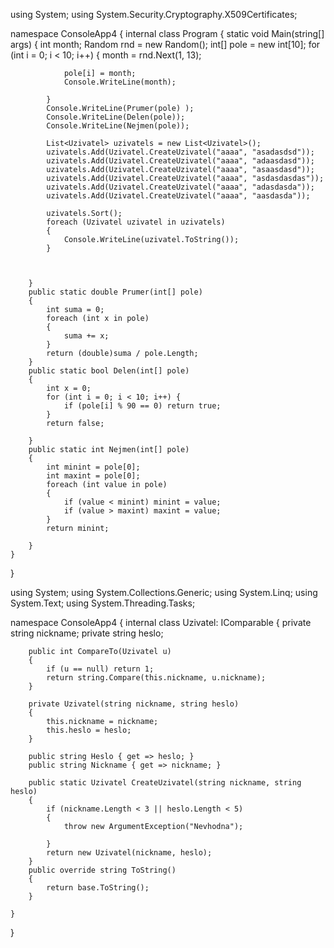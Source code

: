 using System;
using System.Security.Cryptography.X509Certificates;

namespace ConsoleApp4
{
    internal class Program
    {
        static void Main(string[] args)
        {
            int month;
            Random rnd = new Random();
            int[] pole = new int[10];
            for (int i = 0; i < 10; i++) {
                month = rnd.Next(1, 13);

                pole[i] = month;
                Console.WriteLine(month);
                
            }
            Console.WriteLine(Prumer(pole) );
            Console.WriteLine(Delen(pole));
            Console.WriteLine(Nejmen(pole));

            List<Uzivatel> uzivatels = new List<Uzivatel>();
            uzivatels.Add(Uzivatel.CreateUzivatel("aaaa", "asadasdsd"));
            uzivatels.Add(Uzivatel.CreateUzivatel("aaaa", "adaasdasd"));
            uzivatels.Add(Uzivatel.CreateUzivatel("aaaa", "asaasdasd"));
            uzivatels.Add(Uzivatel.CreateUzivatel("aaaa", "asdasdasdas"));
            uzivatels.Add(Uzivatel.CreateUzivatel("aaaa", "adasdasda"));
            uzivatels.Add(Uzivatel.CreateUzivatel("aaaa", "aasdasda"));

            uzivatels.Sort();
            foreach (Uzivatel uzivatel in uzivatels) 
            {
                Console.WriteLine(uzivatel.ToString());
            }



        }
        public static double Prumer(int[] pole)
        {
            int suma = 0;
            foreach (int x in pole) 
            {
                suma += x;
            }
            return (double)suma / pole.Length;
        }
        public static bool Delen(int[] pole)
        {
            int x = 0;
            for (int i = 0; i < 10; i++) {
                if (pole[i] % 90 == 0) return true;
            }
            return false;
            
        }
        public static int Nejmen(int[] pole)
        {
            int minint = pole[0];
            int maxint = pole[0];
            foreach (int value in pole)
            {
                if (value < minint) minint = value;
                if (value > maxint) maxint = value;
            }
            return minint;

        }
    }
}



using System;
using System.Collections.Generic;
using System.Linq;
using System.Text;
using System.Threading.Tasks;

namespace ConsoleApp4
{
    internal class Uzivatel: IComparable<Uzivatel>
    {
        private string nickname;
        private string heslo;

        public int CompareTo(Uzivatel u)
        {
            if (u == null) return 1;
            return string.Compare(this.nickname, u.nickname);
        }

        private Uzivatel(string nickname, string heslo)
        {
            this.nickname = nickname;
            this.heslo = heslo;
        }

        public string Heslo { get => heslo; }
        public string Nickname { get => nickname; }

        public static Uzivatel CreateUzivatel(string nickname, string heslo)
        {
            if (nickname.Length < 3 || heslo.Length < 5)
            {
                throw new ArgumentException("Nevhodna");

            }
            return new Uzivatel(nickname, heslo);
        }
        public override string ToString()
        {
            return base.ToString();
        }

    }
}
